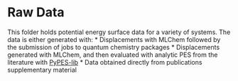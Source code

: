 # Raw Data

This folder holds potential energy surface data for a variety of systems. 
The data is either generated with:
    * Displacements with MLChem followed by the submission of jobs to quantum chemistry packages
    * Displacements generated with MLChem, and then evaluated with analytic PES from the literature with  [PyPES-lib](https://github.com/dlc62/pypes-lib) 
    * Data obtained directly from publications supplementary material


